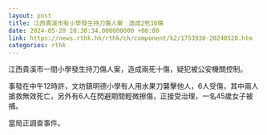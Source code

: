 ```yaml
---
layout: post
title: 江西貴溪市有小學發生持刀傷人案　造成2死10傷
date: 2024-05-20 20:30:34.000000000 +08:00
link: https://news.rthk.hk/rthk/ch/component/k2/1753930-20240520.htm
categories: rthk
---
```


江西貴溪市一間小學發生持刀傷人案，造成兩死十傷，疑犯被公安機關控制。

事發在中午12時許，文坊鎮明德小學有人用水果刀襲擊他人，6人受傷，其中兩人搶救無效死亡，另外有6人在閃避期間輕微擦傷，正接受治理，一名45歲女子被捕。

當局正調查事件。

